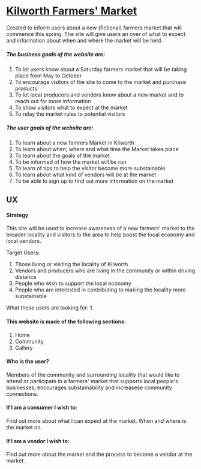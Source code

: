 # [Kilworth Farmers' Market](https://ciaralynch72.github.io/CI-Project-1/)


Created to inform users about a new (fictional) farmers market that will commence this spring. The site will give users an over of what to expect and information about when and where the market will be held.

##### The business goals of the website are:
1. To let users know about a Saturday farmers market that will be taking place from May to October
2. To encourage visitors of the site to come to the market and purchase products
3. To let local producors and vendors know about a new market and to reach out for more information
4. To show visitors what to expect at the market
5. To relay the market rules to potential visitors 

##### The user goals of the website are:
1. To learn about a new famrers Market in Kilworth
2. To learn about when, where and what time the Market takes place
3. To learn about the goals of the market
4. To be informed of how the market will be run
5. To learn of tips to help the visitor become more substainable
6. To learn about what kind of vendors will be at the market
7. To be able to sign up to find out more information on the market

## UX 
#### Strategy
This site will be used to increase awareness of a new farmers' market to the broader locality and visitors to the area to help boost the local economy and local vendors.

Target Users:
1. Those living or visiting the locality of Kilworth
2. Vendors and producers who are living in the community or within driving distance
4. People who wish to support the local economy
5. People who are interested in contributing to making the locality more substainable

What these users are looking for:
1. 

#### This website is made of the following sections:
1. Home
2. Community
3. Gallery

#### Who is the user?
Members of the community and surrounding locality that would like to attend or participate in a farmers' market that supports local people's businesses, encourages substainability and increasese community connections.

#### If I am a consumer I wish to:
Find out more about what I can expect at the market. When and where is the market on.

#### If I am a vendor I wish to:
Find out more about the market and the process to become a vendor at the market. 